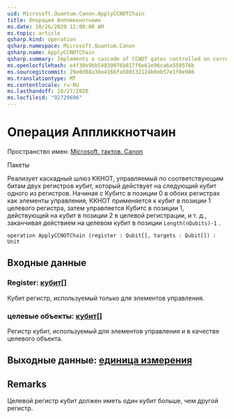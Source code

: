 ```yaml
---
uid: Microsoft.Quantum.Canon.ApplyCCNOTChain
title: Операция Аппликкнотчаин
ms.date: 10/26/2020 12:00:00 AM
ms.topic: article
qsharp.kind: operation
qsharp.namespace: Microsoft.Quantum.Canon
qsharp.name: ApplyCCNOTChain
qsharp.summary: Implements a cascade of CCNOT gates controlled on corresponding bits of two qubit registers, acting on the next qubit of one of the registers. Starting from the qubits at position 0 in both registers as controls, CCNOT is applied to the qubit at position 1 of the target register, then controlled by the qubits at position 1 acting on the qubit at position 2 in the target register, etc., ending with an action on the target qubit in position `Length(nQubits)-1`.
ms.openlocfilehash: e4f38e9bb54839076b817f6e61e96ca6a550576b
ms.sourcegitcommit: 29e0d88a30e4166fa580132124b0eb57e1f0e986
ms.translationtype: MT
ms.contentlocale: ru-RU
ms.lasthandoff: 10/27/2020
ms.locfileid: "92729696"
---
```

# <a name="applyccnotchain-operation"></a>Операция Аппликкнотчаин

Пространство имен: [Microsoft. тактов. Canon](xref:Microsoft.Quantum.Canon)

Пакеты [](https://nuget.org/packages/)


Реализует каскадный шлюз ККНОТ, управляемый по соответствующим битам двух регистров кубит, который действует на следующий кубит одного из регистров.
Начиная с Кубитс в позиции 0 в обоих регистрах как элементы управления, ККНОТ применяется к кубит в позиции 1 целевого регистра, затем управляется Кубитс в позиции 1, действующей на кубит в позиции 2 в целевой регистрации, и т. д., заканчивая действием на целевом кубит в позиции `Length(nQubits)-1` .

```qsharp
operation ApplyCCNOTChain (register : Qubit[], targets : Qubit[]) : Unit
```


## <a name="input"></a>Входные данные

### <a name="register--qubit"></a>Register: [кубит](xref:microsoft.quantum.lang-ref.qubit)[]

Кубит регистр, используемый только для элементов управления.


### <a name="targets--qubit"></a>целевые объекты: [кубит](xref:microsoft.quantum.lang-ref.qubit)[]

Регистр кубит, используемый для элементов управления и в качестве целевого объекта.



## <a name="output--unit"></a>Выходные данные: [единица измерения](xref:microsoft.quantum.lang-ref.unit)



## <a name="remarks"></a>Remarks

Целевой регистр кубит должен иметь один кубит больше, чем другой регистр.
